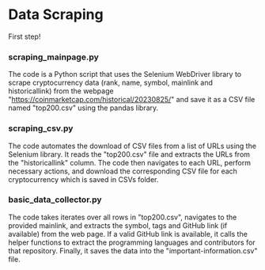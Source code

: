 # Data Scraping
First step!
### scraping_mainpage.py
The code is a Python script that uses the Selenium WebDriver library to scrape cryptocurrency data (rank, name, symbol, mainlink and historicallink) from the webpage "https://coinmarketcap.com/historical/20230825/" and save it as a CSV file named "top200.csv" using the pandas library. 
### scraping_csv.py
The code automates the download of CSV files from a list of URLs using the Selenium library. It reads the "top200.csv" file and extracts the URLs from the "historicallink" column. The code then navigates to each URL, perform necessary actions, and download the corresponding CSV file for each cryptocurrency which is saved in CSVs folder.
### basic_data_collector.py
The code takes iterates over all rows in "top200.csv", navigates to the provided mainlink, and extracts the symbol, tags and GitHub link (if available) from the web page. If a valid GitHub link is available, it calls the helper functions to extract the programming languages and contributors for that repository. Finally, it saves the data into the "important-information.csv" file.
